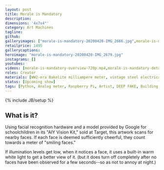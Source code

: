 ```yaml
---
layout: post
title: Morale is Mandatory
description: 
dimensions: '4x7x4"'
category: Art Machines
tagline:
github:
galleryimages: ["morale-is-mandatory-20200420-IMG_2666.jpg",morale-is-mandatory-20200420-IMG_2681.jpg,morale-is-mandatory-20200420-IMG_2662.jpg]
retailprice: 1495
gallerycaptions:
heroimage: "morale-is-mandatory-20200420-IMG_2679.jpg"
instagrams: []
youtubes:
videos: [morale-is-mandatory-overview-720p.mp4,morale-is-mandatory-detail-720p.mp4]
roles: Creator
materials: [WW2-era Bakelite milliampere meter, vintage steel electrical enclosure, pigment print, polyurethane, camera, LEDs, custom circuit boards, computer, hardware ]
status: [Upcoming show]
tags: [Python, Analog meter, Raspberry Pi, Artist, DEEP FAKE, Building Momentum, Found object]
---
```

{% include JB/setup %}

## What is it?

Using facial recognition hardware and a model provided by Google for schoolchildren in its "AIY Vision Kit," sold at Target, this artwork scans for nearby faces. If each face is deemed sufficiently cheerful, they count towards a meter of "smiling faces." 

If illumination levels get low, when it notices a face, it uses a built-in warm white light to get a better view of it. (but it does turn off completely after no faces have been observed for a few seconds--so as not to annoy at night.)
